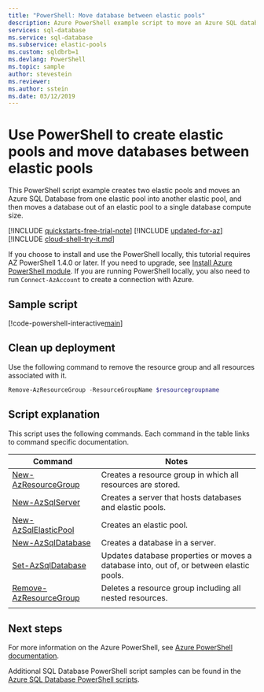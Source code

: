 ```yaml
---
title: "PowerShell: Move database between elastic pools" 
description: Azure PowerShell example script to move an Azure SQL database between two elastic pools using PowerShell. 
services: sql-database
ms.service: sql-database
ms.subservice: elastic-pools
ms.custom: sqldbrb=1
ms.devlang: PowerShell
ms.topic: sample
author: stevestein
ms.reviewer: 
ms.author: sstein
ms.date: 03/12/2019
---
```

# Use PowerShell to create elastic pools and move databases between elastic pools

This PowerShell script example creates two elastic pools and moves an Azure SQL Database from one elastic pool into another elastic pool, and then moves a database out of an elastic pool to a single database compute size.

[!INCLUDE [quickstarts-free-trial-note](../../../../includes/quickstarts-free-trial-note.md)]
[!INCLUDE [updated-for-az](../../../../includes/updated-for-az.md)]
[!INCLUDE [cloud-shell-try-it.md](../../../../includes/cloud-shell-try-it.md)]

If you choose to install and use the PowerShell locally, this tutorial requires AZ PowerShell 1.4.0 or later. If you need to upgrade, see [Install Azure PowerShell module](/powershell/azure/install-az-ps). If you are running PowerShell locally, you also need to run `Connect-AzAccount` to create a connection with Azure.

## Sample script

[!code-powershell-interactive[main](../../../../powershell_scripts/sql-database/move-database-between-pools-and-standalone/move-database-between-pools-and-standalone.ps1?highlight=18-19 "Move database between pools")]

## Clean up deployment

Use the following command to remove  the resource group and all resources associated with it.

```powershell
Remove-AzResourceGroup -ResourceGroupName $resourcegroupname
```

## Script explanation

This script uses the following commands. Each command in the table links to command specific documentation.

| Command | Notes |
|---|---|
| [New-AzResourceGroup](/powershell/module/az.resources/new-azresourcegroup) | Creates a resource group in which all resources are stored. |
| [New-AzSqlServer](/powershell/module/az.sql/new-azsqlserver) | Creates a server that hosts databases and elastic pools. |
| [New-AzSqlElasticPool](/powershell/module/az.sql/new-azsqlelasticpool) | Creates an elastic pool. |
| [New-AzSqlDatabase](/powershell/module/az.sql/new-azsqldatabase) | Creates a database in a server. |
| [Set-AzSqlDatabase](/powershell/module/az.sql/set-azsqldatabase) | Updates database properties or moves a database into, out of, or between elastic pools. |
| [Remove-AzResourceGroup](/powershell/module/az.resources/remove-azresourcegroup) | Deletes a resource group including all nested resources. |
|||

## Next steps

For more information on the Azure PowerShell, see [Azure PowerShell documentation](/powershell/azure/overview).

Additional SQL Database PowerShell script samples can be found in the [Azure SQL Database PowerShell scripts](../../../sql-database/sql-database-powershell-samples.md).
